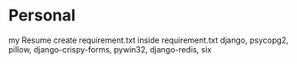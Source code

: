 # Personal
my Resume
create requirement.txt
inside requirement.txt
django,
psycopg2,
pillow,
django-crispy-forms,
pywin32,
django-redis,
six


